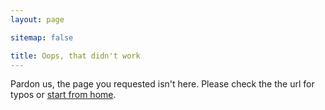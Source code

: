 ```yaml
---
layout: page

sitemap: false

title: Oops, that didn't work
---
```


Pardon us, the page you requested isn't here. Please check the the url for typos or [start from home](/).
